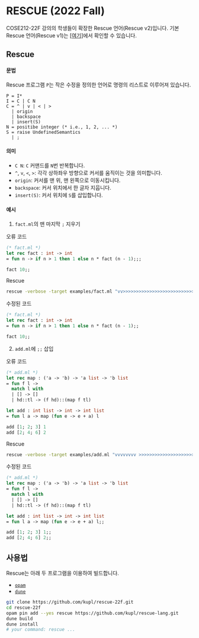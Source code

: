 # RESCUE (2022 Fall)

COSE212-22F 강의의 학생들이 확장한 Rescue 언어(Rescue v2)입니다.
기본 Rescue 언어(Rescue v1)는 [[여기]](https://github.com/kupl/rescue-lang)에서 확인할 수 있습니다.

## Rescue

#### 문법

Rescue 프로그램 `P`는 작은 수정을 정의한 언어로 명령의 리스트로 이루어져 있습니다.
```
P = I*
I = C | C N
C = ^ | v | < | >
  | origin
  | backspace
  | insert(S)
N = positibe integer (* i.e., 1, 2, ... *)
S = raise UndefinedSemantics
  | ;
```

#### 의미
* `C N`: `C` 커맨드를 `N`번 반복합니다.
* `^`, `v`, `<`, `>`: 각각 상하좌우 방향으로 커서를 움직이는 것을 의미합니다.
* `origin`: 커서를 맨 위, 맨 왼쪽으로 이동시킵니다.
* `backspace`: 커서 위치에서 한 글자 지웁니다.
* `insert(S)`: 커서 위치에 `S`를 삽입합니다.


#### 예시
1. `fact.ml`의 맨 마지막 `;` 지우기

오류 코드
```ocaml
(* fact.ml *)
let rec fact : int -> int
= fun n -> if n > 1 then 1 else n * fact (n - 1);;;

fact 10;;
```

Rescue
```sh
rescue -verbose -target examples/fact.ml "vv>>>>>>>>>>>>>>>>>>>>>>>>>>>>>>>>>>>>>>>>>>>>>>>>>>>backspace"
```

수정된 코드
```ocaml
(* fact.ml *)
let rec fact : int -> int
= fun n -> if n > 1 then 1 else n * fact (n - 1);;

fact 10;;
```

2. `add.ml`에 `;;` 삽입

오류 코드
```ocaml
(* add.ml *)
let rec map : ('a -> 'b) -> 'a list -> 'b list
= fun f l ->
  match l with
  | [] -> []
  | hd::tl -> (f hd)::(map f tl)

let add : int list -> int -> int list
= fun l a -> map (fun e -> e + a) l

add [1; 2; 3] 1
add [2; 4; 6] 2
```

Rescue
```sh
rescue -verbose -target examples/add.ml "vvvvvvvv >>>>>>>>>>>>>>>>>>>>>>>>>>>>>>>>>>> insert(;)insert(;) origin vvvvvvvvvv >>>>>>>>>>>>>>> insert(;)insert(;) origin vvvvvvvvvvv >>>>>>>>>>>>>>> insert(;)insert(;)"
```

수정된 코드
```ocaml
(* add.ml *)
let rec map : ('a -> 'b) -> 'a list -> 'b list
= fun f l ->
  match l with
  | [] -> []
  | hd::tl -> (f hd)::(map f tl)

let add : int list -> int -> int list
= fun l a -> map (fun e -> e + a) l;;

add [1; 2; 3] 1;;
add [2; 4; 6] 2;;
```

## 사용법
Rescue는 아래 두 프로그램을 이용하여 빌드합니다.
* [`opam`](https://opam.ocaml.org/doc/Install.html)
* [`dune`](https://dune.build/install)
```sh
git clone https://github.com/kupl/rescue-22f.git
cd rescue-22f
opam pin add --yes rescue https://github.com/kupl/rescue-lang.git
dune build
dune install
# your command: rescue ...
```
